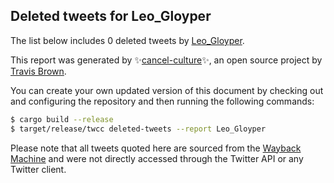 ## Deleted tweets for Leo_Gloyper

The list below includes 0 deleted tweets by
[Leo_Gloyper](https://twitter.com/Leo_Gloyper).



This report was generated by ✨[cancel-culture](https://github.com/travisbrown/cancel-culture)✨,
an open source project by [Travis Brown](https://twitter.com/travisbrown).

You can create your own updated version of this document by checking out and configuring the
repository and then running the following commands:

```bash
$ cargo build --release
$ target/release/twcc deleted-tweets --report Leo_Gloyper
```

Please note that all tweets quoted here are sourced from the
[Wayback Machine](https://web.archive.org) and were not directly accessed through the Twitter API or
any Twitter client.

